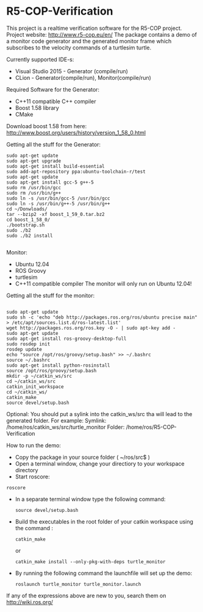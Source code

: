 # R5-COP-Verification
This project is a realtime verification software for the R5-COP project. Project website: http://www.r5-cop.eu/en/
The package contains a demo of a monitor code generator and the generated monitor frame which subscribes to the velocity commands of a turtlesim turtle.

Currently supported IDE-s:

  * Visual Studio 2015 - Generator (compile/run)
  * CLion - Generator(compile/run), Monitor(compile/run)

Required Software for the Generator:

  * C++11 compatible C++ compiler
  * Boost 1.58 library
  * CMake
  
Download boost 1.58 from here:
http://www.boost.org/users/history/version_1_58_0.html

Getting all the stuff for the Generator:

  ```
  sudo apt-get update
  sudo apt-get upgrade
  sudo apt-get install build-essential
  sudo add-apt-repository ppa:ubuntu-toolchain-r/test
  sudo apt-get update
  sudo apt-get install gcc-5 g++-5
  sudo rm /usr/bin/gcc
  sudo rm /usr/bin/g++
  sudo ln -s /usr/bin/gcc-5 /usr/bin/gcc
  sudo ln -s /usr/bin/g++-5 /usr/bin/g++
  cd ~/Donwloads/
  tar --bzip2 -xf boost_1_59_0.tar.bz2
  cd boost_1_58_0/
  ./bootstrap.sh
  sudo ./b2
  sudo ./b2 install
   
  ```

Monitor:
  * Ubuntu 12.04
  * ROS Groovy
  * turtlesim
  * C++11 compatible compiler
The monitor will only run on Ubuntu 12.04!

Getting all the stuff for the monitor:

  ```
  
  sudo apt-get update
  sudo sh -c 'echo "deb http://packages.ros.org/ros/ubuntu precise main" > /etc/apt/sources.list.d/ros-latest.list'
  wget http://packages.ros.org/ros.key -O - | sudo apt-key add -
  sudo apt-get update
  sudo apt-get install ros-groovy-desktop-full
  sudo rosdep init
  rosdep update
  echo "source /opt/ros/groovy/setup.bash" >> ~/.bashrc
  source ~/.bashrc
  sudo apt-get install python-rosinstall
  source /opt/ros/groovy/setup.bash
  mkdir -p ~/catkin_ws/src
  cd ~/catkin_ws/src
  catkin_init_workspace
  cd ~/catkin_ws/
  catkin_make
  source devel/setup.bash
  
  ```

Optional:
You should put a sylink into the catkin_ws/src tha will lead to the generated folder.
For example:
  Symlink: /home/ros/catkin_ws/src/turtle_monitor
  Folder: /home/ros/R5-COP-Verification

How to run the demo:
  * Copy the package in your source folder ( ~/ros/src$ )
  * Open a terminal window, change your directiory to your workspace directory
  * Start roscore:  
  
  ```
 roscore 
  ```

  * In a separate terminal window type the following command: 
  
    ```
    source devel/setup.bash
    ```
  * Build the executables in the root folder of your catkin workspace using the command : 
  
    ```
    catkin_make
    ```  
    or

    ```  
    catkin_make install --only-pkg-with-deps turtle_monitor
    ```

  * By running the following command the launchfile will set up the demo:

    ``` 
    roslaunch turtle_monitor turtle_monitor.launch
    ```

If any of the expressions above are new to you, search them on http://wiki.ros.org/
